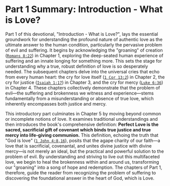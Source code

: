 # Part 1 Summary: Introduction - What is Love?

Part 1 of this devotional, "Introduction - What is Love?", lays the essential groundwork for understanding the profound nature of authentic love as the ultimate answer to the human condition, particularly the pervasive problem of evil and suffering. It begins by acknowledging the "groaning" of creation ([`Romans 8:22`](book1_v3/book1_v3_outline.md:16)) in Chapter 1, exploring the deep-seated human experience of suffering and an innate longing for something more. This sets the stage for understanding why a true, robust definition of love is so desperately needed. The subsequent chapters delve into the universal cries that echo from every human heart: the cry for love itself ([`1 Cor 13:2`](book1_v3/book1_v3_outline.md:17)) in Chapter 2, the cry for justice ([`Isaiah 1:17`](book1_v3/book1_v3_outline.md:18)) in Chapter 3, and the cry for mercy ([`Luke 6:36`](book1_v3/book1_v3_outline.md:19)) in Chapter 4. These chapters collectively demonstrate that the problem of evil—the suffering and brokenness we witness and experience—stems fundamentally from a misunderstanding or absence of true love, which inherently encompasses both justice and mercy.

This introductory part culminates in Chapter 5 by moving beyond common or incomplete notions of love. It examines traditional understandings and then introduces the book's comprehensive definition: **Perfect Love is the sacred, sacrificial gift of covenant which binds true justice and true mercy into life-giving communion.** This definition, echoing the truth that "God is love" ([`1 John 4:8,16`](book1_v3/book1_v3_outline.md:20)), posits that the agape charity of our faith—a love that is sacrificial, covenantal, and unites divine justice with divine mercy—is not merely an ideal, but the practical and powerful solution to the problem of evil. By understanding and striving to live out this multifaceted love, we begin to heal the brokenness within and around us, transforming our "groaning" into a song of hope and redemption. The chapters of Part 1, therefore, guide the reader from recognizing the problem of suffering to discovering the foundational answer in the heart of God, which is Love.
